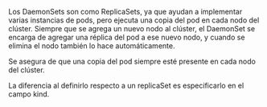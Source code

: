 Los DaemonSets son como ReplicaSets, ya que ayudan a implementar varias instancias de pods, pero ejecuta una copia del pod en cada nodo del clúster. 
Siempre que se agrega un nuevo nodo al clúster, el DaemonSet se encarga de agregar una réplica del pod a ese nuevo nodo, y cuando se elimina el nodo también lo hace automáticamente. 

Se asegura de que una copia del pod siempre esté presente en cada nodo del clúster. 

La diferencia al definirlo respecto a un replicaSet es especificarlo en el campo kind. 